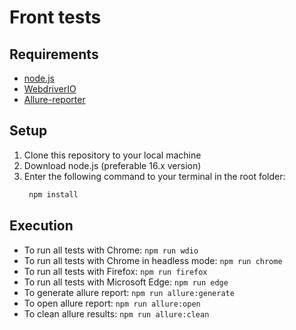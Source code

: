 # Front tests

## Requirements

 - [node.js](https://nodejs.org/)
 - [WebdriverIO](https://webdriver.io)
 - [Allure-reporter](https://github.com/bahmutov/cypress-if)

## Setup

1. Clone this repository to your local machine
2. Download node.js (preferable 16.x version)
3. Enter the following command to your terminal in the root folder:
      ```bash
       npm install
      ```

## Execution

- To run all tests with Chrome:
    `npm run wdio`
- To run all tests with Chrome in headless mode:
    `npm run chrome` 
- To run all tests with Firefox:
    `npm run firefox`
- To run all tests with Microsoft Edge:
    `npm run edge`    
- To generate allure report:
    `npm run allure:generate`
- To open allure report:
    `npm run allure:open`
- To clean allure results:
    `npm run allure:clean`

